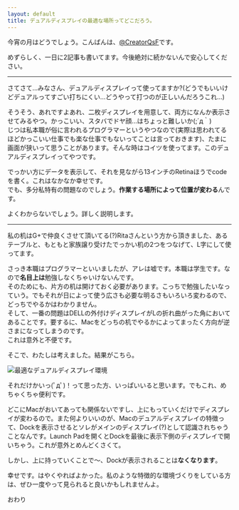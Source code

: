 ```yaml
---
layout: default
title: デュアルディスプレイの最適な場所ってどこだろう。
---
```


今宵の月はどうでしょう。こんばんは、[@CreatorQsF](http://f.9en.co/?move=mainSns)です。

めずらしく、一日に2記事も書いてます。今後絶対に続かないんで安心してください。

***

さてさて…みなさん、デュアルディスプレイって使ってますか?(どうでもいいけどデュアルってすごい打ちにくい…どうやって打つのが正しいんだろうこれ…)

そうそう、あれですよあれ、二枚ディスプレイを用意して、両方になんか表示させてみるやつ。かっこいい、スタバでドヤ顔…はちょっと難しいか(;´д｀)  
じつは私本職が俗に言われるプログラマーというやつなので(実際は思われてるほどかっこいい仕事でも楽な仕事でもないってことは言っておきます)、たまに画面が狭いって思うことがあります。そんな時はコイツを使ってます。このデュアルディスプレイってやつです。

でっかい方にデータを表示して、それを見ながら13インチのRetinaほうでcodeを書く。これはなかなか幸せです。  
でも、多分私特有の問題なのでしょう。**作業する場所によって位置が変わる**んです。

よくわからないでしょう。詳しく説明します。

***

私の机はG+で仲良くさせて頂いてる(?)Ritaさんという方から頂きました、あるテーブルと、もともと家族譲り受けたでっかい机の2つをつなげて、L字にして使ってます。

さっき本職はプログラマーといいましたが、アレは嘘です。本職は学生です。なので**名目上は**勉強しなくちゃいけないんです。  
そのためにも、片方の机は開けておく必要があります。こっちで勉強したいなっていう。でもそれが日によって使う広さも必要な明るさもいろいろ変わるので、どっちでやるかはわかりません。  
そして、一番の問題はDELLの外付けディスプレイがLの折れ曲がった角においてあることです。要するに、Macをどっちの机でやるかによってまったく方向が逆さまになってしまうのです。  
これは意外と不便です。

そこで、わたしは考えました。結果がこちら。

![最適なデュアルディスプレイ環境](https://s-media-cache-ak0.pinimg.com/originals/61/51/79/615179bfab3005ea871521000e511730.jpg)

それだけかいっ(ﾟдﾟ)！って思った方、いっぱいいると思います。でもこれ、めちゃくちゃ便利です。

どこにMacがおいてあっても関係ないですし、上にもっていくだけでディスプレイが変わるので。また何よりいいのが、Macのデュアルディスプレイの特徴って、Dockを表示させるとソレがメインのディスプレイ(?)として認識されちゃうことなんです。Launch Padを開くとDockを最後に表示下側のディスプレイで開いちゃう。これが意外とめんどくさくて。

しかし、上に持っていくことで〜、Dockが表示されることは**なくなります**。

幸せです。はやくやればよかった。私のような特徴的な環境づくりをしている方は、ぜひ一度やって見られると良いかもしれませんよ。

おわり
